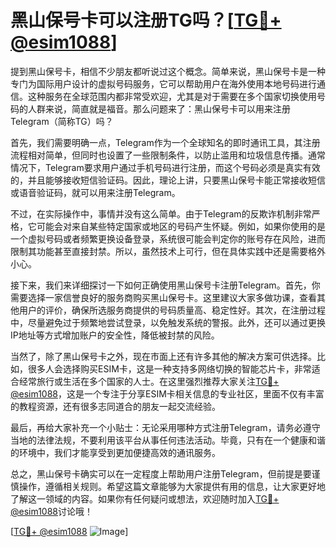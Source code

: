 # 黑山保号卡可以注册TG吗？[[TG💪+ @esim1088](https://t.me/s/esim1088)]

提到黑山保号卡，相信不少朋友都听说过这个概念。简单来说，黑山保号卡是一种专门为国际用户设计的虚拟号码服务，它可以帮助用户在海外使用本地号码进行通信。这种服务在全球范围内都非常受欢迎，尤其是对于需要在多个国家切换使用号码的人群来说，简直就是福音。那么问题来了：黑山保号卡可以用来注册Telegram（简称TG）吗？

首先，我们需要明确一点，Telegram作为一个全球知名的即时通讯工具，其注册流程相对简单，但同时也设置了一些限制条件，以防止滥用和垃圾信息传播。通常情况下，Telegram要求用户通过手机号码进行注册，而这个号码必须是真实有效的，并且能够接收短信验证码。因此，理论上讲，只要黑山保号卡能正常接收短信或语音验证码，就可以用来注册Telegram。

不过，在实际操作中，事情并没有这么简单。由于Telegram的反欺诈机制非常严格，它可能会对来自某些特定国家或地区的号码产生怀疑。例如，如果你使用的是一个虚拟号码或者频繁更换设备登录，系统很可能会判定你的账号存在风险，进而限制其功能甚至直接封禁。所以，虽然技术上可行，但在具体实践中还是需要格外小心。

接下来，我们来详细探讨一下如何正确使用黑山保号卡注册Telegram。首先，你需要选择一家信誉良好的服务商购买黑山保号卡。这里建议大家多做功课，查看其他用户的评价，确保所选服务商提供的号码质量高、稳定性好。其次，在注册过程中，尽量避免过于频繁地尝试登录，以免触发系统的警报。此外，还可以通过更换IP地址等方式增加账户的安全性，降低被封禁的风险。

当然了，除了黑山保号卡之外，现在市面上还有许多其他的解决方案可供选择。比如，很多人会选择购买ESIM卡，这是一种支持多网络切换的智能芯片卡，非常适合经常旅行或生活在多个国家的人士。在这里强烈推荐大家关注[TG💪+ @esim1088](https://t.me/s/esim1088)，这是一个专注于分享ESIM卡相关信息的专业社区，里面不仅有丰富的教程资源，还有很多志同道合的朋友一起交流经验。

最后，再给大家补充一个小贴士：无论采用哪种方式注册Telegram，请务必遵守当地的法律法规，不要利用该平台从事任何违法活动。毕竟，只有在一个健康和谐的环境中，我们才能享受到更加便捷高效的通讯服务。

总之，黑山保号卡确实可以在一定程度上帮助用户注册Telegram，但前提是要谨慎操作，遵循相关规则。希望这篇文章能够为大家提供有用的信息，让大家更好地了解这一领域的内容。如果你有任何疑问或想法，欢迎随时加入[TG💪+ @esim1088](https://t.me/s/esim1088)讨论哦！

[[TG💪+ @esim1088](https://t.me/s/esim1088) ![Image](https://i.postimg.cc/4NQfJmqS/Snipaste-2025-05-13-00-14-12.png)]